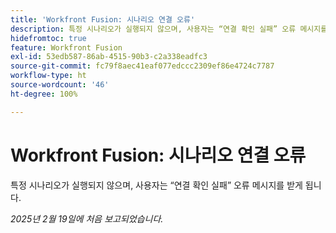 ```yaml
---
title: 'Workfront Fusion: 시나리오 연결 오류'
description: 특정 시나리오가 실행되지 않으며, 사용자는 “연결 확인 실패” 오류 메시지를 받게 됩니다.
hidefromtoc: true
feature: Workfront Fusion
exl-id: 53edb587-86ab-4515-90b3-c2a338eadfc3
source-git-commit: fc79f8aec41eaf077edccc2309ef86e4724c7787
workflow-type: ht
source-wordcount: '46'
ht-degree: 100%

---
```


# Workfront Fusion: 시나리오 연결 오류

특정 시나리오가 실행되지 않으며, 사용자는 “연결 확인 실패” 오류 메시지를 받게 됩니다.

_2025년 2월 19일에 처음 보고되었습니다._
